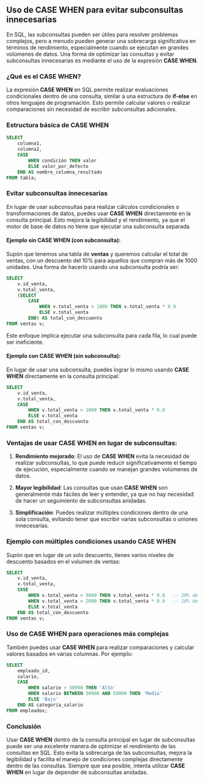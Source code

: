 
## Uso de CASE WHEN para evitar subconsultas innecesarias

En SQL, las subconsultas pueden ser útiles para resolver problemas complejos, pero a menudo pueden generar una sobrecarga significativa en términos de rendimiento, especialmente cuando se ejecutan en grandes volúmenes de datos. Una forma de optimizar las consultas y evitar subconsultas innecesarias es mediante el uso de la expresión **CASE WHEN**.

### **¿Qué es el CASE WHEN?**

La expresión **CASE WHEN** en SQL permite realizar evaluaciones condicionales dentro de una consulta, similar a una estructura de **if-else** en otros lenguajes de programación. Esto permite calcular valores o realizar comparaciones sin necesidad de escribir subconsultas adicionales.

### **Estructura básica de CASE WHEN**

```sql
SELECT 
    columna1,
    columna2,
    CASE 
        WHEN condición THEN valor
        ELSE valor_por_defecto
    END AS nombre_columna_resultado
FROM tabla;
```

### **Evitar subconsultas innecesarias**

En lugar de usar subconsultas para realizar cálculos condicionales o transformaciones de datos, puedes usar **CASE WHEN** directamente en la consulta principal. Esto mejora la legibilidad y el rendimiento, ya que el motor de base de datos no tiene que ejecutar una subconsulta separada.

#### **Ejemplo sin CASE WHEN (con subconsulta):**

Supón que tenemos una tabla de **ventas** y queremos calcular el total de ventas, con un descuento del 10% para aquellos que compran más de 1000 unidades. Una forma de hacerlo usando una subconsulta podría ser:

```sql
SELECT 
    v.id_venta,
    v.total_venta,
    (SELECT 
        CASE 
            WHEN v.total_venta > 1000 THEN v.total_venta * 0.9 
            ELSE v.total_venta
        END) AS total_con_descuento
FROM ventas v;
```

Este enfoque implica ejecutar una subconsulta para cada fila, lo cual puede ser ineficiente.

#### **Ejemplo con CASE WHEN (sin subconsulta):**

En lugar de usar una subconsulta, puedes lograr lo mismo usando **CASE WHEN** directamente en la consulta principal:

```sql
SELECT 
    v.id_venta,
    v.total_venta,
    CASE 
        WHEN v.total_venta > 1000 THEN v.total_venta * 0.9 
        ELSE v.total_venta
    END AS total_con_descuento
FROM ventas v;
```

### **Ventajas de usar CASE WHEN en lugar de subconsultas:**

1. **Rendimiento mejorado**: El uso de **CASE WHEN** evita la necesidad de realizar subconsultas, lo que puede reducir significativamente el tiempo de ejecución, especialmente cuando se manejan grandes volúmenes de datos.
   
2. **Mayor legibilidad**: Las consultas que usan **CASE WHEN** son generalmente más fáciles de leer y entender, ya que no hay necesidad de hacer un seguimiento de subconsultas anidadas.

3. **Simplificación**: Puedes realizar múltiples condiciones dentro de una sola consulta, evitando tener que escribir varias subconsultas o uniones innecesarias.

### **Ejemplo con múltiples condiciones usando CASE WHEN**

Supón que en lugar de un solo descuento, tienes varios niveles de descuento basados en el volumen de ventas:

```sql
SELECT 
    v.id_venta,
    v.total_venta,
    CASE 
        WHEN v.total_venta > 5000 THEN v.total_venta * 0.8   -- 20% de descuento
        WHEN v.total_venta > 2000 THEN v.total_venta * 0.9   -- 10% de descuento
        ELSE v.total_venta
    END AS total_con_descuento
FROM ventas v;
```

### **Uso de CASE WHEN para operaciones más complejas**

También puedes usar **CASE WHEN** para realizar comparaciones y calcular valores basados en varias columnas. Por ejemplo:

```sql
SELECT 
    empleado_id,
    salario,
    CASE 
        WHEN salario > 50000 THEN 'Alto'
        WHEN salario BETWEEN 30000 AND 50000 THEN 'Medio'
        ELSE 'Bajo'
    END AS categoria_salario
FROM empleados;
```

### **Conclusión**

Usar **CASE WHEN** dentro de la consulta principal en lugar de subconsultas puede ser una excelente manera de optimizar el rendimiento de las consultas en SQL. Esto evita la sobrecarga de las subconsultas, mejora la legibilidad y facilita el manejo de condiciones complejas directamente dentro de las consultas. Siempre que sea posible, intenta utilizar **CASE WHEN** en lugar de depender de subconsultas anidadas.
